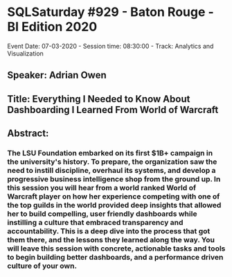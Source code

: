 # SQLSaturday #929 - Baton Rouge - BI Edition 2020
Event Date: 07-03-2020 - Session time: 08:30:00 - Track: Analytics and Visualization
## Speaker: Adrian Owen
## Title: Everything I Needed to Know About Dashboarding I Learned From World of Warcraft
## Abstract:
### The LSU Foundation embarked on its first $1B+ campaign in the university's history. To prepare, the organization saw the need to instill discipline, overhaul its systems, and develop a progressive business intelligence shop from the ground up. In this session you will hear from a world ranked World of Warcraft player on how her experience competing with one of the top guilds in the world provided deep insights that allowed her to build compelling, user friendly dashboards while instilling a culture that embraced transparency and accountability. This is a deep dive into the process that got them there, and the lessons they learned along the way. You will leave this session with concrete, actionable tasks and tools to begin building better dashboards, and a performance driven culture of your own.

